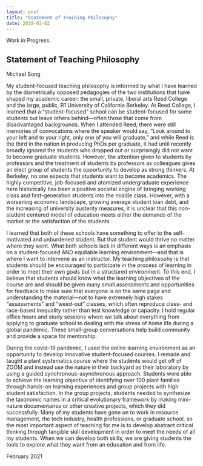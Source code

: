 ```yaml
---
layout: post
title: "Statement of Teaching Philosophy"
date: 2019-03-02
---
```


Work in Progress.

## Statement of Teaching Philosophy
Michael Song

My student-focused teaching philosophy is informed by what I have learned by the diametrically opposed pedagogies of the two institutions that have shaped my academic career: the small, private, liberal arts Reed College and the large, public, R1 University of California Berkeley. 
At Reed College, I learned that a “student-focused” school can be student-focused for some students but leave others behind—often those that come from disadvantaged backgrounds. When I attended Reed, there were still memories of convocations where the speaker would say, “Look around to your left and to your right, only one of you will graduate,” and while Reed is the third in the nation in producing PhDs per graduate, it had until recently broadly ignored the students who dropped out or surprisingly did not want to become graduate students. However, the attention given to students by professors and the treatment of students by professors as colleagues gives an elect group of students the opportunity to develop as strong thinkers. At Berkeley, no one expects that students want to become academics. The highly competitive, job-focused and atomized undergraduate experience here historically has been a positive societal engine of bringing working class and first-generation students into the middle class. However, with a worsening economic landscape, growing average student loan debt, and the increasing of university austerity measures, it is unclear that this non-student centered model of education meets either the demands of the market or the satisfaction of the students.

I learned that both of these schools have something to offer to the self-motivated and unburdened student. But that student would thrive no matter where they went. What both schools lack in different ways is an emphasis on a student-focused AND equitable learning environment—and that is where I want to intervene as an instructor. My teaching philosophy is that students should be encouraged to participate in the process of learning in order to meet their own goals but in a structured environment. To this end, I believe that students should know what the learning objectives of the course are and should be given many small assessments and opportunities for feedback to make sure that everyone is on the same page and understanding the material—not to have extremely high stakes “assessments” and “weed-out” classes, which often reproduce class- and race-based inequality rather than test knowledge or capacity. I hold regular office hours and study sessions where we talk about everything from applying to graduate school to dealing with the stress of home life during a global pandemic. These small-group conversations help build community and provide a space for mentorship.

During the covid-19 pandemic, I used the online learning environment as an opportunity to develop innovative student-focused courses. I remade and taught a plant systematics course where the students would get off of ZOOM and instead use the nature in their backyard as their laboratory by using a guided synchronous-asynchronous approach. Students were able to achieve the learning objective of identifying over 100 plant families through hands-on learning experiences and group projects with high student satisfaction. In the group projects, students needed to synthesize the taxonomic names in a critical evolutionary framework by making mini-nature documentaries or other creative projects, which they did successfully. Many of my students have gone on to work in resource management, the tech industry, health professions, or graduate school, so the most important aspect of teaching for me is to develop abstract critical thinking through tangible skill development in order to meet the needs of all my students. When we can develop both skills, we are giving students the tools to explore what they want from an education and from life.

February 2021

